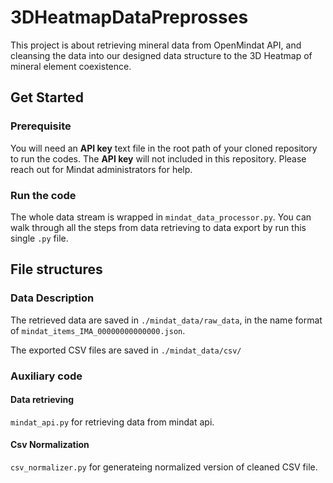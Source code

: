 # 3DHeatmapDataPreprosses
This project is about retrieving mineral data from OpenMindat API, and cleansing the data into our designed data structure to the 3D Heatmap of mineral element coexistence.

## Get Started
### Prerequisite 
You will need an **API key** text file in the root path of your cloned repository to run the codes. The **API key** will not included in this repository. Please reach out for Mindat administrators for help.

### Run the code
The whole data stream is wrapped in `mindat_data_processor.py`. You can walk through all the steps from data retrieving to data export by run this single `.py` file.

## File structures

### Data Description
The retrieved data are saved in `./mindat_data/raw_data`, in the name format of `mindat_items_IMA_00000000000000.json`.

The exported CSV files are saved in `./mindat_data/csv/`

### Auxiliary code

#### Data retrieving
`mindat_api.py` for retrieving data from mindat api.

#### Csv Normalization
`csv_normalizer.py` for generateing normalized version of cleaned CSV file.
